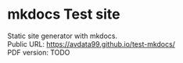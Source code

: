 # mkdocs Test site

Static site generator with mkdocs.  
Public URL: https://avdata99.github.io/test-mkdocs/  
PDF version: TODO  
